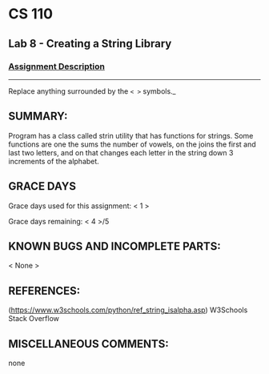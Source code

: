 # CS 110
## Lab 8 - Creating a String Library

### [Assignment Description](https://docs.google.com/document/d/1y_jvdf4tiNYyqNEkz-w9HXeigK8qQ45d-E4J1fvDBXk/edit?usp=sharing)

***

Replace anything surrounded by the `< >` symbols._

## SUMMARY:
 Program has a class called strin utility that has functions for strings. Some functions are one the sums the number of vowels, on the joins the first and last two letters, and on that changes each letter in the string down 3 increments of the alphabet.

## GRACE DAYS
Grace days used for this assignment: < 1 >

Grace days remaining: < 4 >/5

## KNOWN BUGS AND INCOMPLETE PARTS:
 < None >

## REFERENCES:
(https://www.w3schools.com/python/ref_string_isalpha.asp)
W3Schools
Stack Overflow
## MISCELLANEOUS COMMENTS:
none
